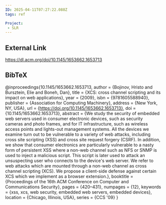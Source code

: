 ```yaml
---
ID: 2025-04-11T07:27:22.088Z
tags: ref

Project:
 - SLR
---
```

## External Link

https://dl.acm.org/doi/10.1145/1653662.1653713

## BibTeX

@inproceedings{10.1145/1653662.1653713, author = {Bojinov, Hristo and Bursztein, Elie and Boneh, Dan}, title = {XCS: cross channel scripting and its impact on web applications}, year = {2009}, isbn = {9781605588940}, publisher = {Association for Computing Machinery}, address = {New York, NY, USA}, url = {https://doi.org/10.1145/1653662.1653713}, doi = {10.1145/1653662.1653713}, abstract = {We study the security of embedded web servers used in consumer electronic devices, such as security cameras and photo frames, and for IT infrastructure, such as wireless access points and lights-out management systems. All the devices we examine turn out to be vulnerable to a variety of web attacks, including cross site scripting (XSS) and cross site request forgery (CSRF). In addition, we show that consumer electronics are particularly vulnerable to a nasty form of persistent XSS where a non-web channel such as NFS or SNMP is used to inject a malicious script. This script is later used to attack an unsuspecting user who connects to the device's web server. We refer to web attacks which are mounted through a non-web channel as cross channel scripting (XCS). We propose a client-side defense against certain XCS which we implement as a browser extension.}, booktitle = {Proceedings of the 16th ACM Conference on Computer and Communications Security}, pages = {420–431}, numpages = {12}, keywords = {xss, xcs, web security, embedded web servers, embedded devices}, location = {Chicago, Illinois, USA}, series = {CCS '09} }
